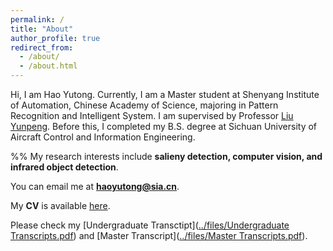 ```yaml
---
permalink: /
title: "About"
author_profile: true
redirect_from: 
  - /about/
  - /about.html
---
```

Hi, I am Hao Yutong. Currently, I am a Master student at Shenyang Institute of Automation, Chinese Academy of Science, majoring in Pattern Recognition and Intelligent System. I am supervised by Professor [Liu Yunpeng](https://people.ucas.ac.cn/~0018623#%20636734). Before this, I completed my B.S. degree at Sichuan University of Aircraft Control and Information Engineering.

%% My research interests include **salieny detection, computer vision, and infrared object detection**. 

You can email me at **haoyutong@sia.cn**.

My **CV** is available [here](../files/CV.pdf).

Please check my [Undergraduate Transctipt]([../files/Undergraduate Transcripts.pdf](https://github.com/hhhhyt7777/hhhhyt7777.github.io/blob/master/files/Undergraduate%20Transcripts.pdf)) and [Master Transcript]([../files/Master Transcripts.pdf](https://github.com/hhhhyt7777/hhhhyt7777.github.io/blob/master/files/Master%20Transcripts.pdf)).
